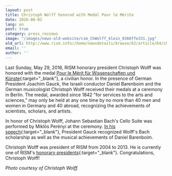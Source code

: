 ```yaml
---
layout: post
title: Christoph Wolff honored with Medal Pour le Mérite
date: 2016-06-02
lang: en
post: true
category: press_reviews
image: "/images/news-old-website/csm_ChWolff_klein_0360ffe331.jpg"
old_url: http://www.rism.info//home/newsdetails/browse/62/article/64/christoph-wolff-honored-with-medal-pour-le-merite.html
email: ''
author: ''
---
```


Last Sunday, May 29, 2016, RISM honorary president Christoph Wolff was honored with the medal [Pour le Mérit für Wissenschaften und Künste](http://www.orden-pourlemerite.de/){:target="_blank"}, a civilian honor. In the presence of German President Joachim Gauck, the Israeli conductor Daniel Barenboim and the German musicologist Christoph Wolff received their medals at a ceremony in Berlin. The medal, awarded since 1842 "for services to the arts and sciences," may only be held at any one time by no more than 40 men and women in Germany and 40 abroad, recognizing the achievements of scientists, scholars, and artists.

In honor of Christoph Wolff, Johann Sebastian Bach's Cello Suite was performed by Miklós Perényi at the ceremony. [In his speech](http://www.bundespraesident.de/SharedDocs/Reden/DE/Joachim-Gauck/Reden/2016/05/160529-Orden-Pour-le-merite.html;jsessionid=D349DCB8FF0A15CA7AC15A6C54534BAE.2_cid388?nn=1891550){:target="_blank"}, President Gauck recognized Wolff's Bach scholarship as well as the musical achievements of Daniel Barenboim.

Christoph Wolff was president of RISM from 2004 to 2013. He is currently one of RISM's [honorary presidents](/self_representation/2014/11/14/christoph-wolff-named-honorary-president-of-rism.html){:target="_blank"}. Congratulations, Christoph Wolff!

_Photo courtesy of Christoph Wolff._


